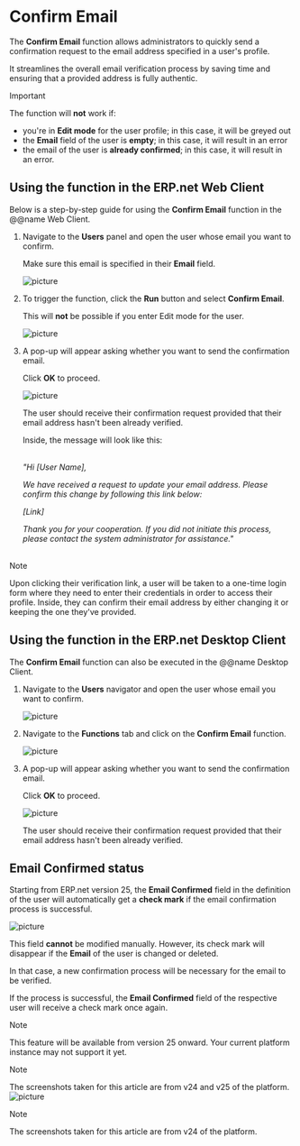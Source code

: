 # Confirm Email

The **Confirm Email** function allows administrators to quickly send a confirmation request to the email address specified in a user's profile.

It streamlines the overall email verification process by saving time and ensuring that a provided address is fully authentic.

> [!IMPORTANT]
> The function will **not** work if:
> 
> * you're in **Edit mode** for the user profile; in this case, it will be greyed out
> * the **Email** field of the user is **empty**; in this case, it will result in an error 
> * the email of the user is **already confirmed**; in this case, it will result in an error.

## Using the function in the ERP.net Web Client

Below is a step-by-step guide for using the **Confirm Email** function in the @@name Web Client.

1. Navigate to the **Users** panel and open the user whose email you want to confirm.

   Make sure this email is specified in their **Email** field.
  
   ![picture](pictures/navigate.png)

2. To trigger the function, click the **Run** button and select **Confirm Email**.

   This will **not** be possible if you enter Edit mode for the user.
  
   ![picture](pictures/Email_Web_confirm_17_07.png)

3. A pop-up will appear asking whether you want to send the confirmation email.

   Click **OK** to proceed. 
  
   ![picture](pictures/Email_Web_Confirm_email_change_19_07.png)

   The user should receive their confirmation request provided that their email address hasn't been already verified.

   Inside, the message will look like this: </br></br>

   _"Hi [User Name],_

   _We have received a request to update your email address. Please confirm this change by following this link below:_

   _[Link]_

   _Thank you for your cooperation. If you did not initiate this process, please contact the system administrator for assistance."_ </br></br>

> [!NOTE]
> Upon clicking their verification link, a user will be taken to a one-time login form where they need to enter their credentials in order to access their profile. Inside, they can confirm their email address by either changing it or keeping the one they've provided.
   
## Using the function in the ERP.net Desktop Client

The **Confirm Email** function can also be executed in the @@name Desktop Client.

1. Navigate to the **Users** navigator and open the user whose email you want to confirm.
  
   ![picture](pictures/Email_Desctop_nav_17_07.png)
  
2. Navigate to the **Functions** tab and click on the **Confirm Email** function.
  
   ![picture](pictures/Email_Desctop_confirm_17_07.png)

3. A pop-up will appear asking whether you want to send the confirmation email.

   Click **OK** to proceed.
  
   ![picture](pictures/Email_Desctop_Confirm_edit_19_07.png)

   The user should receive their confirmation request provided that their email address hasn't been already verified.

## Email Confirmed status

Starting from ERP.net version 25, the **Email Confirmed** field in the definition of the user will automatically get a **check mark** if the email confirmation process is successful.

![picture](pictures/email_confirmed.png)

This field **cannot** be modified manually. However, its check mark will disappear if the **Email** of the user is changed or deleted.

In that case, a new confirmation process will be necessary for the email to be verified. 

If the process is successful, the **Email Confirmed** field of the respective user will receive a check mark once again.

> [!NOTE]
> This feature will be available from version 25 onward. Your current platform instance may not support it yet.

> [!NOTE]
> The screenshots taken for this article are from v24 and v25 of the platform.
      ![picture](pictures/error2.png)

> [!NOTE]
> 
> The screenshots taken for this article are from v24 of the platform.
